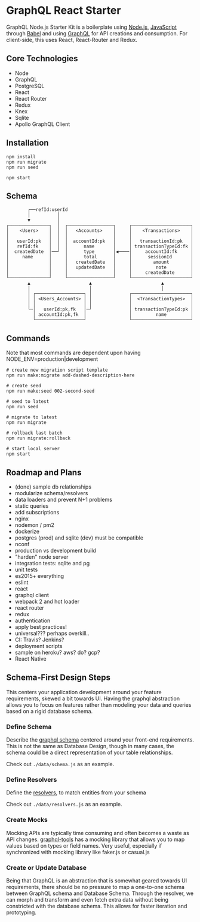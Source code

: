 # GraphQL React Starter

GraphQL Node.js Starter Kit is a boilerplate using [Node.js](https://nodejs.org/), [JavaScript](https://developer.mozilla.org/docs/Web/JavaScript) through [Babel](http://babeljs.io/) and using [GraphQL](http://graphql.org/) for API creations and consumption. For client-side, this uses React, React-Router and Redux.

## Core Technologies

- Node
- GraphQL
- PostgreSQL
- React 
- React Router 
- Redux 
- Knex
- Sqlite
- Apollo GraphQL Client

## Installation

```shell
npm install
npm run migrate
npm run seed

npm start
```

## Schema 

```
        ┌──refId:userId
        │          │
        ▼          │
┌───────────────┐  │  ┌─────────────────┐     ┌──────────────────────┐
│    <Users>    │  │  │   <Accounts>    │     │    <Transactions>    │
│               │  │  │                 │     │                      │
│   userId:pk   │  │  │  accountId:pk   │     │   transactionId:pk   │
│   refId:fk    │  │  │      name       │     │ transactionTypeId:fk │
│  createdDate  │──┘  │      type       │◀────│     accountId:fk     │
│     name      │     │      total      │     │      sessionId       │
│               │     │   createdDate   │     │        amount        │
│               │     │   updatedDate   │     │         note         │
│               │     │                 │     │     createdDate      │
└───────────────┘     └─────────────────┘     └──────────────────────┘
        ▲                      ▲                          ▲
        │                      │                          │
        │ ┌──────────────────┐ │              ┌──────────────────────┐
        │ │ <Users_Accounts> │ │              │  <TransactionTypes>  │
        │ │                  │ │              │                      │
        └─│   userId:pk,fk   │─┘              │ transactionTypeId:pk │
          │ accountId:pk,fk  │                │         name         │
          └──────────────────┘                └──────────────────────┘
```

## Commands

Note that most commands are dependent upon having NODE_ENV=production|development

```shell
# create new migration script template
npm run make:migrate add-dashed-description-here

# create seed
npm run make:seed 002-second-seed

# seed to latest
npm run seed

# migrate to latest
npm run migrate

# rollback last batch
npm run migrate:rollback

# start local server 
npm start
```

## Roadmap and Plans

- (done) sample db relationships 
- modularize schema/resolvers
- data loaders and prevent N+1 problems
- static queries 
- add subscriptions
- nginx
- nodemon / pm2
- dockerize
- postgres (prod) and sqlite (dev) must be compatible
- nconf
- production vs development build
- "harden" node server
- integration tests: sqlite and pg 
- unit tests 
- es2015+ everything
- eslint
- react
- graphql client 
- webpack 2 and hot loader
- react router 
- redux 
- authentication
- apply best practices!
- universal??? perhaps overkill..
- CI: Travis? Jenkins?
- deployment scripts
- sample on heroku? aws? do? gcp?
- React Native

## Schema-First Design Steps

This centers your application development around your feature requirements, skewed a bit towards UI. Having the graphql abstraction allows you to focus on features rather than modeling your data and queries based on a rigid database schema.

### Define Schema

Describe the [graphql schema](http://graphql.org/learn/schema/) centered around your front-end requirements. This is not the same as Database Design, though in many cases, the schema could be a direct representation of your table relationships.

Check out `./data/schema.js` as an example.

### Define Resolvers

Define the [resolvers](http://graphql.org/learn/execution/#root-fields-resolvers), to match entities from your schema

Check out `./data/resolvers.js` as an example.

### Create Mocks

Mocking APIs are typically time consuming and often becomes a waste as API changes. [graphql-tools](http://dev.apollodata.com/tools/graphql-tools/mocking.html) has a mocking library that allows you to map values based on types or field names. Very useful, especially if synchronized with mocking library like faker.js or casual.js 

### Create or Update Database

Being that GraphQL is an abstraction that is somewhat geared towards UI requirements, there should be no pressure to map a one-to-one schema between GraphQL schema and Database Schema. Through the resolver, we can morph and transform and even fetch extra data without being constricted with the database schema. This allows for faster iteration and prototyping.